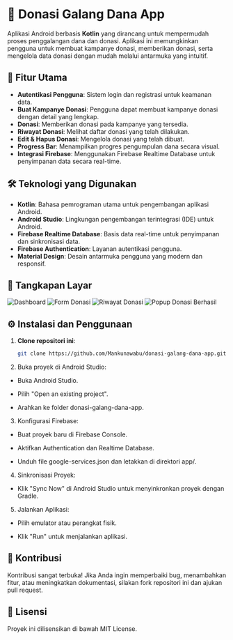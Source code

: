 # 📱 Donasi Galang Dana App

Aplikasi Android berbasis **Kotlin** yang dirancang untuk mempermudah proses penggalangan dana dan donasi. Aplikasi ini memungkinkan pengguna untuk membuat kampanye donasi, memberikan donasi, serta mengelola data donasi dengan mudah melalui antarmuka yang intuitif.

## 🚀 Fitur Utama

- **Autentikasi Pengguna**: Sistem login dan registrasi untuk keamanan data.
- **Buat Kampanye Donasi**: Pengguna dapat membuat kampanye donasi dengan detail yang lengkap.
- **Donasi**: Memberikan donasi pada kampanye yang tersedia.
- **Riwayat Donasi**: Melihat daftar donasi yang telah dilakukan.
- **Edit & Hapus Donasi**: Mengelola donasi yang telah dibuat.
- **Progress Bar**: Menampilkan progres pengumpulan dana secara visual.
- **Integrasi Firebase**: Menggunakan Firebase Realtime Database untuk penyimpanan data secara real-time.

## 🛠️ Teknologi yang Digunakan

- **Kotlin**: Bahasa pemrograman utama untuk pengembangan aplikasi Android.
- **Android Studio**: Lingkungan pengembangan terintegrasi (IDE) untuk Android.
- **Firebase Realtime Database**: Basis data real-time untuk penyimpanan dan sinkronisasi data.
- **Firebase Authentication**: Layanan autentikasi pengguna.
- **Material Design**: Desain antarmuka pengguna yang modern dan responsif.

## 📸 Tangkapan Layar

![Dashboard](SSDashboard3.png)
![Form Donasi](SSFormDonasi.png)
![Riwayat Donasi](SSRiwayatDonasi.png)
![Popup Donasi Berhasil](SSPopupDonasiBerhasil.png)

## ⚙️ Instalasi dan Penggunaan

1. **Clone repositori ini**:

   ```bash
   git clone https://github.com/Mankunawabu/donasi-galang-dana-app.git
2. Buka proyek di Android Studio:

  - Buka Android Studio.

  - Pilih "Open an existing project".

  - Arahkan ke folder donasi-galang-dana-app.

3. Konfigurasi Firebase:

  - Buat proyek baru di Firebase Console.

  - Aktifkan Authentication dan Realtime Database.

  - Unduh file google-services.json dan letakkan di direktori app/.

4. Sinkronisasi Proyek:

  - Klik "Sync Now" di Android Studio untuk menyinkronkan proyek dengan Gradle.

5. Jalankan Aplikasi:

  - Pilih emulator atau perangkat fisik.

  - Klik "Run" untuk menjalankan aplikasi.

## 🤝 Kontribusi
Kontribusi sangat terbuka! Jika Anda ingin memperbaiki bug, menambahkan fitur, atau meningkatkan dokumentasi, silakan fork repositori ini dan ajukan pull request.

## 📄 Lisensi
Proyek ini dilisensikan di bawah MIT License.



